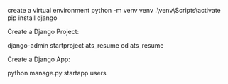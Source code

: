 create a virtual environment
python -m venv venv
.\venv\Scripts\activate
pip install django


Create a Django Project:

django-admin startproject ats_resume
cd ats_resume


Create a Django App:

python manage.py startapp users
